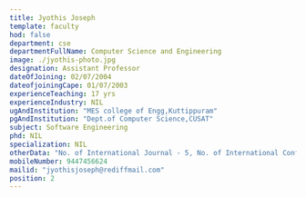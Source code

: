 ```yaml
---
title: Jyothis Joseph
template: faculty
hod: false
department: cse
departmentFullName: Computer Science and Engineering
image: ./jyothis-photo.jpg
designation: Assistant Professor
dateOfJoining: 02/07/2004
dateofjoiningCape: 01/07/2003
experienceTeaching: 17 yrs
experienceIndustry: NIL
ugAndInstitution: "MES college of Engg,Kuttippuram"
pgAndInstitution: "Dept.of Computer Science,CUSAT"
subject: Software Engineering
phd: NIL
specialization: NIL
otherData: "No. of International Journal - 5, No. of International Conferences - 1, No.of national conferences - 2"
mobileNumber: 9447456624
mailid: "jyothisjoseph@rediffmail.com"
position: 2
---
```

